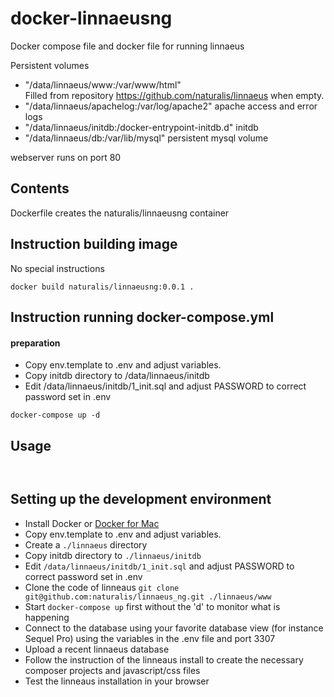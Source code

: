 docker-linnaeusng
====================

Docker compose file and docker file for running linnaeus

Persistent volumes
 - "/data/linnaeus/www:/var/www/html"  
   Filled from repository https://github.com/naturalis/linnaeus when empty. 
 - "/data/linnaeus/apachelog:/var/log/apache2"
   apache access and error logs
 - "/data/linnaeus/initdb:/docker-entrypoint-initdb.d"
   initdb 
 - "/data/linnaeus/db:/var/lib/mysql"
   persistent mysql volume

webserver runs on port 80

Contents
-------------
Dockerfile creates the naturalis/linnaeusng container



Instruction building image
-------------
No special instructions
```
docker build naturalis/linnaeusng:0.0.1 .
```

Instruction running docker-compose.yml
-------------

#### preparation
- Copy env.template to .env and adjust variables. 
- Copy initdb directory to /data/linnaeus/initdb
- Edit /data/linnaeus/initdb/1_init.sql and adjust PASSWORD to correct password set in .env


````
docker-compose up -d
````

Usage
-------------

````


````

Setting up the development environment
-------------

- Install Docker or [Docker for Mac](https://docs.docker.com/docker-for-mac/)
- Copy env.template to .env and adjust variables. 
- Create a `./linnaeus` directory
- Copy initdb directory to `./linnaeus/initdb`
- Edit `/data/linnaeus/initdb/1_init.sql` and adjust PASSWORD to correct password set in .env
- Clone the code of linneaus `git clone git@github.com:naturalis/linnaeus_ng.git ./linnaeus/www`
- Start `docker-compose up` first without the 'd' to monitor what is happening
- Connect to the database using your favorite database view (for instance Sequel Pro) using 
the variables in the  .env file and port 3307
- Upload a recent linnaeus database
- Follow the instruction of the linneaus install to create the necessary composer projects and javascript/css files
- Test the linneaus installation in your browser


